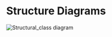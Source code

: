 # Structure Diagrams  
![Structural_class diagram](https://user-images.githubusercontent.com/94229180/143068688-96e11731-1494-4c2f-8224-c28edad2e7bc.jpg)



